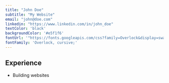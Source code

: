 ```yaml
---
title: "John Doe"
subtitle: "My Website"
email: "john@doe.com"
linkedin: "https://www.linkedin.com/in/john_doe"
textColor: 'black'
backgroundColor: '#e5f1f6'
fontUrl: '"https://fonts.googleapis.com/css?family=Overlock&display=swap"'
fontFamily: 'Overlock, cursive;'
---
```


## Experience
- Building websites
